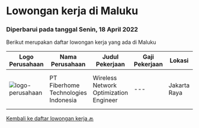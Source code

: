 
  # Lowongan kerja di Maluku

  ### Diperbarui pada tanggal Senin, 18 April 2022

  Berikut merupakan daftar lowongan kerja yang ada di Maluku

  |Logo Perusahaan | Nama Perusahaan | Judul Pekerjaan | Gaji Pekerjaan | Lokasi | Deskripsi | Tanggal diunggah | Pranala |
  | -------------- | --------------- | --------------- | --------- | --------- | -------------- | ------- | ----------- |
  |![logo-perusahaan](https://image-service-cdn.seek.com.au/75a0e137cbbbb6119c508c6dc1464d0ff9ef547b/ee4dce1061f3f616224767ad58cb2fc751b8d2dc)|PT Fiberhome Technologies Indonesia|Wireless Network Optimization Engineer|---|Jakarta Raya|Job Responsibility:1. Responsible for SSV test.2. Responsible  for outputting SSV report.3. Coordinate with wireless problem analysis and test.Job...|Kamis, 14 April 2022|https://www.jobstreet.co.id/id/job/wireless-network-optimization-engineer-3837778?token=0~8bcc3ef8-2a03-43a9-8442-2e0877e1b47b&sectionRank=1&jobId=jobstreet-id-job-3837778|


  [Kembali ke daftar lowongan kerja 🔙](../README.md#daftar-lowongan-kerja)
  